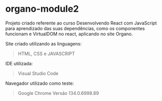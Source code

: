 # organo-module2
Projeto criado referente ao curso Desenvolvendo React com JavaScript para aprendizado das suas dependências, como os componentes funcionam e VirtualDOM no react, aplicando no site Organo.

Site criado utilizando as linguagens:
> HTML, CSS e JAVASCRIPT

IDE utilizada:
> Visual Studio Code

Navegador utilizado como teste:
> Google Chrome Versão 134.0.6998.89